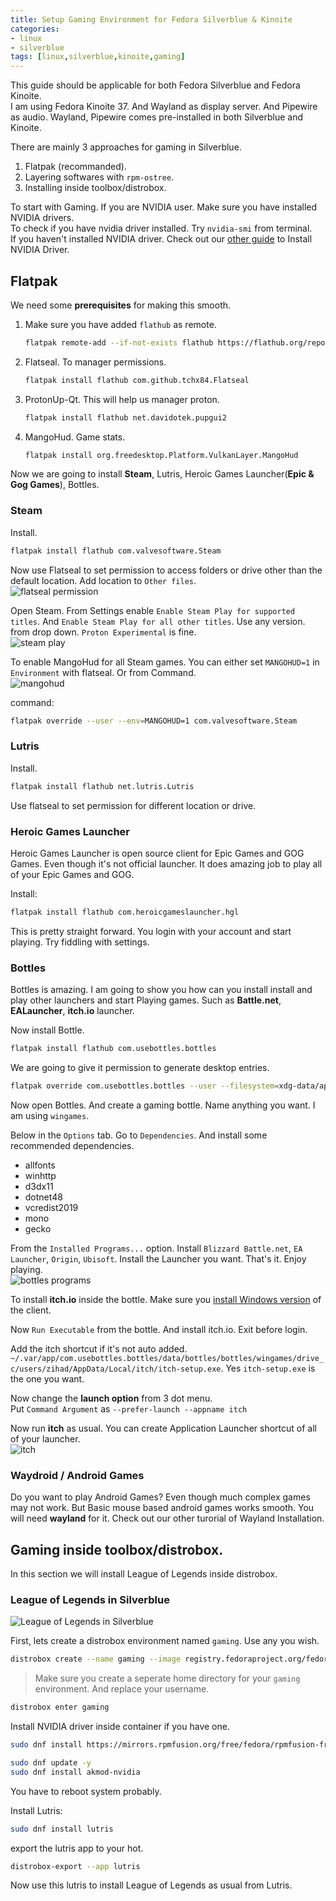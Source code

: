 ```yaml
---
title: Setup Gaming Environment for Fedora Silverblue & Kinoite
categories:
- linux
- silverblue
tags: [linux,silverblue,kinoite,gaming]
---
```


This guide should be applicable for both Fedora Silverblue and Fedora Kinoite.  
I am using Fedora Kinoite 37.  And Wayland as display server.  And Pipewire as audio. Wayland, Pipewire comes pre-installed in both Silverblue and Kinoite.  

There are mainly 3 approaches for gaming in Silverblue.  
1. Flatpak (recommanded).
2. Layering softwares with `rpm-ostree`.
3. Installing inside toolbox/distrobox.

To start with Gaming. If you are NVIDIA user. Make sure you have installed NVIDIA drivers.  
To check if you have nvidia driver installed.  Try `nvidia-smi` from terminal.  
If you haven't installed NVIDIA driver. Check out our [other guide](https://zihad.com.bd/posts/top-10-things-to-do-after-installing-fedora-silverblue-kinoite/) to Install NVIDIA Driver.

## Flatpak

We need some **prerequisites** for making this smooth.  
1. Make sure you have added `flathub` as remote.  
   ```bash
   flatpak remote-add --if-not-exists flathub https://flathub.org/repo/flathub.flatpakrepo
   ```
   
 2. Flatseal. To manager permissions.
    ```bash
    flatpak install flathub com.github.tchx84.Flatseal
    ```
    
 3. ProtonUp-Qt. This will help us manager proton.
    ```bash
    flatpak install flathub net.davidotek.pupgui2
    ```
 4. MangoHud. Game stats.  
    ```bash
    flatpak install org.freedesktop.Platform.VulkanLayer.MangoHud
    ```
 
 Now we are going to install **Steam**, Lutris, Heroic Games Launcher(**Epic & Gog Games**), Bottles.  
 
### Steam

Install.  
```bash
flatpak install flathub com.valvesoftware.Steam
```

Now use Flatseal to set permission to access folders or drive other than the default location.  Add location to `Other files`.  
![flatseal permission](../assets/images/2023-01-11-gaming-on-fedora-silverblue/Screenshot_20230111_151006.png)
  

Open Steam. From Settings enable `Enable Steam Play for supported titles`. And `Enable Steam Play for all other titles`. Use any version. from drop down. `Proton Experimental` is fine.  
![steam play](../assets/images/2023-01-11-gaming-on-fedora-silverblue/Screenshot_20230111_151427.png)

To enable MangoHud for all Steam games. You can either set `MANGOHUD=1` in `Environment` with flatseal. Or from Command.   
![mangohud](../assets/images/2023-01-11-gaming-on-fedora-silverblue/Screenshot_20230111_151731.png)

command:  
```bash
flatpak override --user --env=MANGOHUD=1 com.valvesoftware.Steam
```

### Lutris

Install.
```bash
flatpak install flathub net.lutris.Lutris
```

Use flatseal to set permission for different location or drive.  

### Heroic Games Launcher

Heroic Games Launcher is open source client for Epic Games and GOG Games. Even though it's not official launcher. It does amazing job to play all of your Epic Games and GOG.  

Install:  
```bash
flatpak install flathub com.heroicgameslauncher.hgl
```

This is pretty straight forward. You login with your account and start playing. Try fiddling with settings.  

### Bottles

Bottles is amazing. I am going to show you how can you install install and play other launchers and start Playing games. Such as **Battle.net**, **EALauncher**, **itch.io** launcher.  

Now install Bottle.  
```bash
flatpak install flathub com.usebottles.bottles
```

We are going to give it permission to generate desktop entries.  
```bash
flatpak override com.usebottles.bottles --user --filesystem=xdg-data/applications
```

Now open Bottles. And create a gaming bottle. Name anything you want. I am using `wingames`.  

Below in the `Options` tab. Go to `Dependencies`. And install some recommended dependencies.  
- allfonts 
- winhttp
- d3dx11
- dotnet48
- vcredist2019
- mono
- gecko

From the `Installed Programs...` option. Install `Blizzard Battle.net`, `EA Launcher`, `Origin`, `Ubisoft`. Install the Launcher you want.  That's it. Enjoy playing.  
![bottles programs](../assets/images/2023-01-11-gaming-on-fedora-silverblue/Screenshot_20230111_154423.png)

To install **itch.io** inside the bottle. Make sure you [install Windows version](https://itch.io/app/download?platform=windows) of the client.  

Now `Run Executable` from the bottle. And install itch.io. Exit before login.  

Add the itch shortcut if it's not auto added.  
`~/.var/app/com.usebottles.bottles/data/bottles/bottles/wingames/drive_c/users/zihad/AppData/Local/itch/itch-setup.exe`. Yes `itch-setup.exe` is the one you want.  

Now change the **launch option** from 3 dot menu.  
Put `Command Argument` as `--prefer-launch --appname itch`

Now run **itch** as usual. You can create Application Launcher shortcut of all of your launcher.  
![itch](../assets/images/2023-01-11-gaming-on-fedora-silverblue/Screenshot_20230111_155335.png)


### Waydroid / Android Games

Do you want to play Android Games? Even though much complex games may not work. But Basic mouse based android games works smooth. You will need **wayland** for it. Check out our other turorial of Wayland Installation.

## Gaming inside toolbox/distrobox.

In this section we will install League of Legends inside distrobox.  

### League of Legends in Silverblue  

![League of Legends in Silverblue](../assets/images/2023-01-11-gaming-on-fedora-silverblue/Screenshot_20230114_221025.png)

First, lets create a distrobox environment named `gaming`. Use any you wish.  

```bash
distrobox create --name gaming --image registry.fedoraproject.org/fedora-toolbox:37 --home /home/zihad/.var/distrobox/home/gaming
```
> Make sure you create a seperate home directory for your `gaming` environment. And replace your username.  

```bash
distrobox enter gaming
```
Install NVIDIA driver inside container if you have one.  
```bash
sudo dnf install https://mirrors.rpmfusion.org/free/fedora/rpmfusion-free-release-$(rpm -E %fedora).noarch.rpm https://mirrors.rpmfusion.org/nonfree/fedora/rpmfusion-nonfree-release-$(rpm -E %fedora).noarch.rpm
```

```bash
sudo dnf update -y
sudo dnf install akmod-nvidia
```

You have to reboot system probably.  

Install Lutris:  
```bash
sudo dnf install lutris
```

export the lutris app to your hot.

```bash
distrobox-export --app lutris
```

Now use this lutris to install League of Legends as usual from Lutris.
